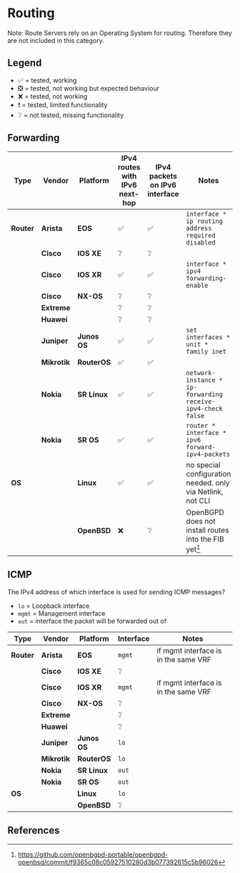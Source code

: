 # Routing
Note: Route Servers rely on an Operating System for routing. Therefore they are not included in this category.

## Legend
- ✅ = tested, working
- ❎ = tested, not working but expected behaviour
- ❌ = tested, not working
- ❗ = tested, limited functionality
- ❔ = not tested, missing functionality

## Forwarding
| Type       | Vendor       | Platform     | IPv4 routes with IPv6 next-hop | IPv4 packets on IPv6 interface | Notes                                                       |
|------------|--------------|--------------|--------------------------------|--------------------------------|-------------------------------------------------------------|
| **Router** | **Arista**   | **EOS**      | ✅                             | ✅                             | `interface * ip routing address required disabled`          |
|            | **Cisco**    | **IOS XE**   | ❔                             | ❔                             |                                                             |
|            | **Cisco**    | **IOS XR**   | ✅                             | ✅                             | `interface * ipv4 forwarding-enable`                        |
|            | **Cisco**    | **NX-OS**    | ❔                             | ❔                             |                                                             |
|            | **Extreme**  |              | ❔                             | ❔                             |                                                             |
|            | **Huawei**   |              | ❔                             | ❔                             |                                                             |
|            | **Juniper**  | **Junos OS** | ✅                             | ✅                             | `set interfaces * unit * family inet`                       |
|            | **Mikrotik** | **RouterOS** | ✅                             | ✅                             |                                                             |
|            | **Nokia**    | **SR Linux** | ✅                             | ✅                             | `network-instance * ip-forwarding receive-ipv4-check false` |
|            | **Nokia**    | **SR OS**    | ✅                             | ✅                             | `router * interface * ipv6 forward-ipv4-packets`            |
| **OS**     |              | **Linux**    | ✅                             | ✅                             | no special configuration needed. only via Netlink, not CLI  |
|            |              | **OpenBSD**  | ❌                             | ❔                             | OpenBGPD does not install routes into the FIB yet[^1]       |

## ICMP
The IPv4 address of which interface is used for sending ICMP messages?
- `lo` = Loopback interface
- `mgmt` = Management interface
- `out` = interface the packet will be forwarded out of

| Type       | Vendor       | Platform     | Interface | Notes                                |
|------------|--------------|--------------|-----------|--------------------------------------|
| **Router** | **Arista**   | **EOS**      | `mgmt`    | if mgmt interface is in the same VRF |
|            | **Cisco**    | **IOS XE**   | ❔        |                                      |
|            | **Cisco**    | **IOS XR**   | `mgmt`    | if mgmt interface is in the same VRF |
|            | **Cisco**    | **NX-OS**    | ❔        |                                      |
|            | **Extreme**  |              | ❔        |                                      |
|            | **Huawei**   |              | ❔        |                                      |
|            | **Juniper**  | **Junos OS** | `lo`      |                                      |
|            | **Mikrotik** | **RouterOS** | `lo`      |                                      |
|            | **Nokia**    | **SR Linux** | `out`     |                                      |
|            | **Nokia**    | **SR OS**    | `out`     |                                      |
| **OS**     |              | **Linux**    | `lo`      |                                      |
|            |              | **OpenBSD**  | ❔        |                                      |

## References
[^1]: https://github.com/openbgpd-portable/openbgpd-openbsd/commit/f9365c08c05927510280d3b077392615c5b96026